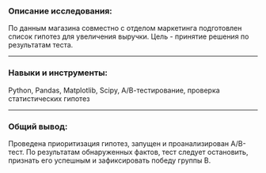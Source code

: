 ### Описание исследования: ###

По данным магазина совместно с отделом маркетинга подготовлен список гипотез для увеличения выручки.
Цель - принятие решения по результатам теста.
_____

### Навыки и инструменты: ###

Python, Pandas, Matplotlib, Scipy, А/В-тестирование, проверка статистических гипотез
_____

### Общий вывод: ###

Проведена приоритизация гипотез, запущен и проанализирован A/B-тест.
По результатам обнаруженных фактов, тест следует остановить, признать его успешным и зафиксировать победу группы В.
